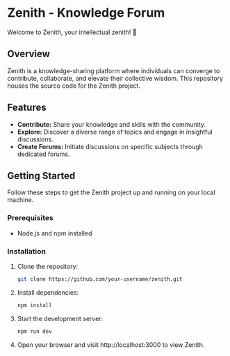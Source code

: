 # Zenith - Knowledge Forum

Welcome to Zenith, your intellectual zenith! 🚀

## Overview

Zenith is a knowledge-sharing platform where individuals can converge to contribute, collaborate, and elevate their collective wisdom. This repository houses the source code for the Zenith project.

## Features

- **Contribute:** Share your knowledge and skills with the community.
- **Explore:** Discover a diverse range of topics and engage in insightful discussions.
- **Create Forums:** Initiate discussions on specific subjects through dedicated forums.

## Getting Started

Follow these steps to get the Zenith project up and running on your local machine.

### Prerequisites

- Node.js and npm installed

### Installation

1. Clone the repository:

   ```bash
   git clone https://github.com/your-username/zenith.git

2. Install dependencies:

   ```bash
   npm install

3. Start the development server:

   ```bash
   npm run dev

4. Open your browser and visit http://localhost:3000 to view Zenith.
